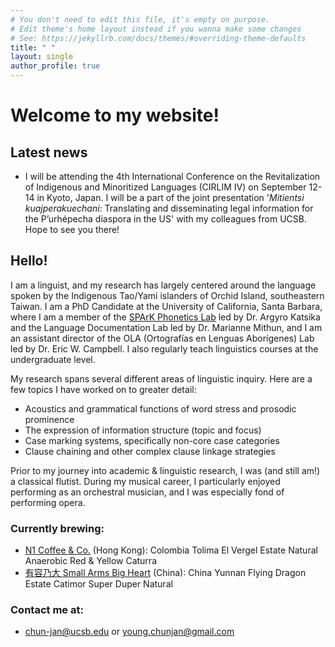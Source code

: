 ```yaml
---
# You don't need to edit this file, it's empty on purpose.
# Edit theme's home layout instead if you wanna make some changes
# See: https://jekyllrb.com/docs/themes/#overriding-theme-defaults
title: " "
layout: single
author_profile: true
---
```


# Welcome to my website!

## Latest news

- I will be attending the 4th International Conference on the Revitalization of Indigenous and Minoritized Languages (CIRLIM IV) on September 12-14 in Kyoto, Japan. I will be a part of the joint presentation '*Mitientsi kuajperakuechani*: Translating and disseminating legal information for the P’urhépecha diaspora in the US' with my colleagues from UCSB. Hope to see you there!

## Hello!

I am a linguist, and my research has largely centered around the language spoken by the Indigenous Tao/Yami islanders of Orchid Island, southeastern Taiwan. I am a PhD Candidate at the University of California, Santa Barbara, where I am a member of the [SPArK Phonetics Lab](https://www.ucsb-spark.com/) led by Dr. Argyro Katsika and the Language Documentation Lab led by Dr. Marianne Mithun, and I am an assistant director of the OLA (Ortografías en Lenguas Aborígenes) Lab led by Dr. Eric W. Campbell. I also regularly teach linguistics courses at the undergraduate level.

My research spans several different areas of linguistic inquiry. Here are a few topics I have worked on to greater detail:
- Acoustics and grammatical functions of word stress and prosodic prominence
- The expression of information structure (topic and focus)
- Case marking systems, specifically non-core case categories
- Clause chaining and other complex clause linkage strategies

Prior to my journey into academic & linguistic research, I was (and still am!) a classical flutist. During my musical career, I particularly enjoyed performing as an orchestral musician, and I was especially fond of performing opera.

### Currently brewing:
- [N1 Coffee & Co.](https://www.n1coffee.hk/) (Hong Kong): Colombia Tolima El Vergel Estate Natural Anaerobic Red & Yellow Caturra
- [有容乃大 Small Arms Big Heart](https://www.instagram.com/smallarmsbigheart/) (China): China Yunnan Flying Dragon Estate Catimor Super Duper Natural

### Contact me at:
- <chun-jan@ucsb.edu> or <young.chunjan@gmail.com>

